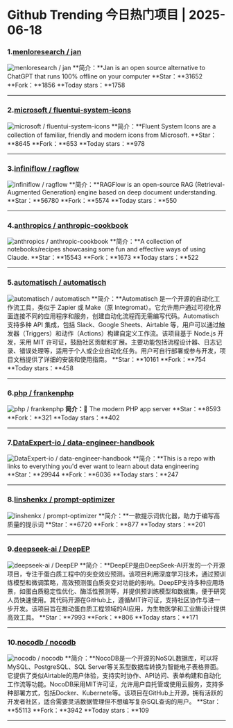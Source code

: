# Github Trending 今日热门项目 | 2025-06-18
### 1.[menloresearch / jan](https://github.com/menloresearch/jan)

![menloresearch / jan](https://opengraph.githubassets.com/606676c91b0262ca6d7fc747e25a6678f5cc0aba7c72b87ba3501a33a950f882/menloresearch/jan)
**简介：**Jan is an open source alternative to ChatGPT that runs 100% offline on your computer
**Star：**31652
**Fork：**1856
**Today stars：**1758

---

### 2.[microsoft / fluentui-system-icons](https://github.com/microsoft/fluentui-system-icons)

![microsoft / fluentui-system-icons](https://repository-images.githubusercontent.com/263452252/38008000-d28d-11ea-8ba0-73a56bab9a27)
**简介：**Fluent System Icons are a collection of familiar, friendly and modern icons from Microsoft.
**Star：**8645
**Fork：**653
**Today stars：**978

---

### 3.[infiniflow / ragflow](https://github.com/infiniflow/ragflow)

![infiniflow / ragflow](https://opengraph.githubassets.com/5022d24c7387bfca0799615914be5ce311ac15bbdbf6954b6b5b78d15c8bb998/infiniflow/ragflow)
**简介：**RAGFlow is an open-source RAG (Retrieval-Augmented Generation) engine based on deep document understanding.
**Star：**56780
**Fork：**5574
**Today stars：**550

---

### 4.[anthropics / anthropic-cookbook](https://github.com/anthropics/anthropic-cookbook)

![anthropics / anthropic-cookbook](https://opengraph.githubassets.com/3f2252f446054ab5e74e19a94d825f078cc9a2eac7f9bd7780a6544aae1f1b49/anthropics/anthropic-cookbook)
**简介：**A collection of notebooks/recipes showcasing some fun and effective ways of using Claude.
**Star：**15543
**Fork：**1673
**Today stars：**522

---

### 5.[automatisch / automatisch](https://github.com/automatisch/automatisch)

![automatisch / automatisch](https://repository-images.githubusercontent.com/412217739/e20eb725-1a93-4d85-bc6b-be4862d7b510)
**简介：**Automatisch 是一个开源的自动化工作流工具，类似于 Zapier 或 Make（原 Integromat）。它允许用户通过可视化界面连接不同的应用程序和服务，创建自动化流程而无需编写代码。Automatisch 支持多种 API 集成，包括 Slack、Google Sheets、Airtable 等，用户可以通过触发器（Triggers）和动作（Actions）构建自定义工作流。该项目基于 Node.js 开发，采用 MIT 许可证，鼓励社区贡献和扩展。主要功能包括流程设计器、日志记录、错误处理等，适用于个人或企业自动化任务。用户可自行部署或参与开发，项目文档提供了详细的安装和使用指南。
**Star：**10161
**Fork：**754
**Today stars：**458

---

### 6.[php / frankenphp](https://github.com/php/frankenphp)

![php / frankenphp](https://repository-images.githubusercontent.com/473949053/2b98796f-5af7-4dd0-a849-ae56f93060cd)
**简介：**🧟 The modern PHP app server
**Star：**8593
**Fork：**321
**Today stars：**402

---

### 7.[DataExpert-io / data-engineer-handbook](https://github.com/DataExpert-io/data-engineer-handbook)

![DataExpert-io / data-engineer-handbook](https://opengraph.githubassets.com/6923790918f21221547b331e06f13a7b2d97f9e2c01c91d6eebce5e39ec35f39/DataExpert-io/data-engineer-handbook)
**简介：**This is a repo with links to everything you'd ever want to learn about data engineering
**Star：**29944
**Fork：**6036
**Today stars：**247

---

### 8.[linshenkx / prompt-optimizer](https://github.com/linshenkx/prompt-optimizer)

![linshenkx / prompt-optimizer](https://opengraph.githubassets.com/7f1abb41ea58a48514b53a3a6e3560e198e156f3a38d177acb670946cbc9bb12/linshenkx/prompt-optimizer)
**简介：**一款提示词优化器，助力于编写高质量的提示词
**Star：**6720
**Fork：**877
**Today stars：**201

---

### 9.[deepseek-ai / DeepEP](https://github.com/deepseek-ai/DeepEP)

![deepseek-ai / DeepEP](https://opengraph.githubassets.com/33a2b12d822efcd4cee1fec285f9643443fc0da8250eaa343ab0854ef11d7d54/deepseek-ai/DeepEP)
**简介：**DeepEP是由DeepSeek-AI开发的一个开源项目，专注于蛋白质工程中的突变效应预测。该项目利用深度学习技术，通过预训练模型和微调策略，高效预测蛋白质突变对功能的影响。DeepEP支持多种应用场景，如蛋白质稳定性优化、酶活性预测等，并提供预训练模型和数据集，便于研究人员快速使用。其代码开源在GitHub上，遵循MIT许可证，支持社区协作与进一步开发。该项目旨在推动蛋白质工程领域的AI应用，为生物医学和工业酶设计提供高效工具。
**Star：**7993
**Fork：**806
**Today stars：**171

---

### 10.[nocodb / nocodb](https://github.com/nocodb/nocodb)

![nocodb / nocodb](https://repository-images.githubusercontent.com/108761645/301727b7-d2d0-4513-b965-e937608ae26d)
**简介：**NocoDB是一个开源的NoSQL数据库，可以将MySQL、PostgreSQL、SQL Server等关系型数据库转换为智能电子表格界面。它提供了类似Airtable的用户体验，支持实时协作、API访问、表单构建和自动化工作流等功能。NocoDB采用MIT许可证，允许用户自托管或使用云服务，支持多种部署方式，包括Docker、Kubernete等。该项目在GitHub上开源，拥有活跃的开发者社区，适合需要灵活数据管理但不想编写复杂SQL查询的用户。
**Star：**55113
**Fork：**3942
**Today stars：**109

---

